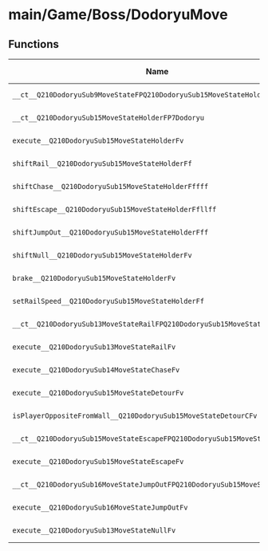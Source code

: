 # main/Game/Boss/DodoryuMove

## Functions

| Name | Address | Match % |
|------|---------|---------|
| `__ct__Q210DodoryuSub9MoveStateFPQ210DodoryuSub15MoveStateHolder` | `0x800531B0` | :x: (0.0%) |
| `__ct__Q210DodoryuSub15MoveStateHolderFP7Dodoryu` | `0x800531D4` | :x: (0.0%) |
| `execute__Q210DodoryuSub15MoveStateHolderFv` | `0x80053308` | :x: (0.0%) |
| `shiftRail__Q210DodoryuSub15MoveStateHolderFf` | `0x80053350` | :x: (0.0%) |
| `shiftChase__Q210DodoryuSub15MoveStateHolderFffff` | `0x80053360` | :x: (0.0%) |
| `shiftEscape__Q210DodoryuSub15MoveStateHolderFfllff` | `0x800533AC` | :x: (0.0%) |
| `shiftJumpOut__Q210DodoryuSub15MoveStateHolderFff` | `0x800533E8` | :x: (0.0%) |
| `shiftNull__Q210DodoryuSub15MoveStateHolderFv` | `0x8005340C` | :x: (0.0%) |
| `brake__Q210DodoryuSub15MoveStateHolderFv` | `0x80053418` | :x: (0.0%) |
| `setRailSpeed__Q210DodoryuSub15MoveStateHolderFf` | `0x80053464` | :x: (0.0%) |
| `__ct__Q210DodoryuSub13MoveStateRailFPQ210DodoryuSub15MoveStateHolder` | `0x80053470` | :x: (0.0%) |
| `execute__Q210DodoryuSub13MoveStateRailFv` | `0x800534B8` | :x: (0.0%) |
| `execute__Q210DodoryuSub14MoveStateChaseFv` | `0x80053638` | :x: (0.0%) |
| `execute__Q210DodoryuSub15MoveStateDetourFv` | `0x800536FC` | :x: (0.0%) |
| `isPlayerOppositeFromWall__Q210DodoryuSub15MoveStateDetourCFv` | `0x80053808` | :x: (0.0%) |
| `__ct__Q210DodoryuSub15MoveStateEscapeFPQ210DodoryuSub15MoveStateHolder` | `0x80053868` | :x: (0.0%) |
| `execute__Q210DodoryuSub15MoveStateEscapeFv` | `0x800538D4` | :x: (0.0%) |
| `__ct__Q210DodoryuSub16MoveStateJumpOutFPQ210DodoryuSub15MoveStateHolder` | `0x80053A1C` | :x: (0.0%) |
| `execute__Q210DodoryuSub16MoveStateJumpOutFv` | `0x80053A68` | :x: (0.0%) |
| `execute__Q210DodoryuSub13MoveStateNullFv` | `0x80053B40` | :x: (0.0%) |